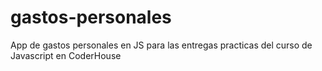 # gastos-personales
App de gastos personales en JS para las entregas practicas del curso de Javascript en CoderHouse
